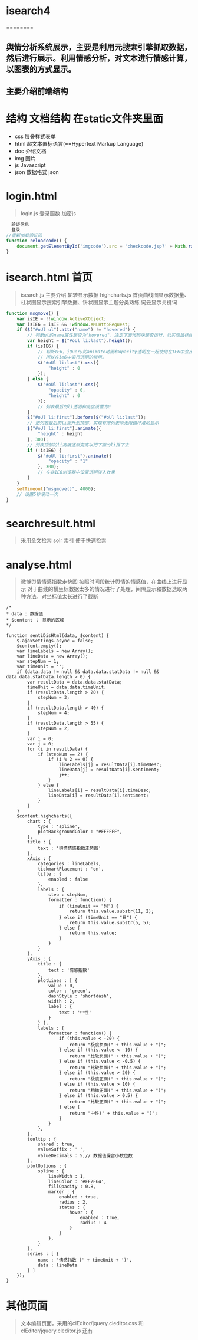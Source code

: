 # isearch4
========

## 舆情分析系统展示，主要是利用元搜索引擎抓取数据，然后进行展示。利用情感分析，对文本进行情感计算，以图表的方式显示。
## 主要介绍前端结构

# 结构 文档结构 在static文件夹里面

  *  css  层叠样式表单
  *  html  超文本置标语言(==Hypertext Markup Language) 
  *  doc  介绍文档
  *  img  图片
  *  js  Javascript
  *  json 数据格式 json
  
# login.html

> login.js 登录函数 加密js 

```javascript
  验证信息
  登录
//重新加载验证码
function reloadcode() {
	document.getElementById('imgcode').src = 'checkcode.jsp?' + Math.random();
}
```
# isearch.html 首页

> isearch.js 主要介绍 轮转显示数据
> highcharts.js 首页曲线图显示数据量、柱状图显示搜索引擎数据、饼状图显示主题分类熟练 
> 词云显示关键词

```javascript
function msgmove() {
	var isIE = !!window.ActiveXObject;
	var isIE6 = isIE && !window.XMLHttpRequest;
	if ($("#oUl ul").attr("name") != "hovered") {
		// 判断ul的name属性是否为"hovered"，决定下面代码块是否运行，以实现鼠标经过暂停滚动。
		var height = $("#oUl li:last").height();
		if (isIE6) {
			// 判断IE6，jQuery的animate动画和opacity透明在一起使用在IE6中会出现中文重影现象，
			// 所以在ie6中实行透明的禁用。
			$("#oUl li:last").css({
				"height" : 0
			});
		} else {
			$("#oUl li:last").css({
				"opacity" : 0,
				"height" : 0
			});
			// 列表最后的li透明和高度设置为0
		}
		$("#oUl li:first").before($("#oUl li:last"));
		// 把列表最后的li提升到顶部，实现有限列表项无限循环滚动显示
		$("#oUl li:first").animate({
			"height" : height
		}, 300);
		// 列表顶部的li高度逐渐变高以把下面的li推下去
		if (!isIE6) {
			$("#oUl li:first").animate({
				"opacity" : "1"
			}, 300);
			// 在非IE6浏览器中设置透明淡入效果
		}
	}
	setTimeout("msgmove()", 4000);
	// 设置5秒滚动一次
}

```

# searchresult.html 

> 采用全文检索 solr 索引 便于快速检索 

# analyse.html

>  微博舆情情感指数走势图 按照时间段统计舆情的情感值，在曲线上进行显示
>  对于曲线的横坐标数据太多的情况进行了处理，间隔显示和数据选取两种方法。对坐标值太长进行了截断

```
/*
* data : 数据值 
* $content ： 显示的区域
*/

function sentiDisHtml(data, $content) {
	$.ajaxSettings.async = false;
	$content.empty();
	var lineLabels = new Array();
	var lineData = new Array();
	var stepNum = 1;
	var timeUnit = '';
	if (data.data != null && data.data.statData != null && data.data.statData.length > 0) {
		var resultData = data.data.statData;
		timeUnit = data.data.timeUnit;
		if (resultData.length > 20) {
			stepNum = 3;
		}
		if (resultData.length > 40) {
			stepNum = 4;
		}
		if (resultData.length > 55) {
			stepNum = 2;
		}
		var i = 0;
		var j = 0;
		for (i in resultData) {
			if (stepNum == 2) {
				if (i % 2 == 0) {
					lineLabels[j] = resultData[i].timeDesc;
					lineData[j] = resultData[i].sentiment;
					j++;
				}
			} else {
				lineLabels[i] = resultData[i].timeDesc;
				lineData[i] = resultData[i].sentiment;
			}
		}
	}
	$content.highcharts({
		chart : {
			type : 'spline',
			plotBackgroundColor : "#FFFFFF",
		},
		title : {
			text : '舆情情感指数走势图'
		},
		xAxis : {
			categories : lineLabels,
			tickmarkPlacement : 'on',
			title : {
				enabled : false
			},
			labels : {
				step : stepNum,
				formatter : function() {
					if (timeUnit == "时") {
						return this.value.substr(11, 2);
					} else if (timeUnit == "日") {
						return this.value.substr(5, 5);
					} else {
						return this.value;
					}
				}
			}
		},
		yAxis : {
			title : {
				text : '情感指数'
			},
			plotLines : [ {
				value : 0,
				color : 'green',
				dashStyle : 'shortdash',
				width : 2,
				label : {
					text : '中性'
				}
			} ],
			labels : {
				formatter : function() {
					if (this.value < -20) {
						return "极度负面(" + this.value + ")";
					} else if (this.value < -10) {
						return "比较负面(" + this.value + ")";
					} else if (this.value < -0.5) {
						return "比较负面(" + this.value + ")";
					} else if (this.value > 20) {
						return "极度正面(" + this.value + ")";
					} else if (this.value > 10) {
						return "稍微正面(" + this.value + ")";
					} else if (this.value > 0.5) {
						return "比较正面(" + this.value + ")";
					} else {
						return "中性(" + this.value + ")";
					}
				}
			},
		},
		tooltip : {
			shared : true,
			valueSuffix : ' ',
			valueDecimals : 5,// 数据值保留小数位数
		},
		plotOptions : {
			spline : {
				lineWidth : 1,
				lineColor : '#FE2E64',
				fillOpacity : 0.8,
				marker : {
					enabled : true,
					radius : 2,
					states : {
						hover : {
							enabled : true,
							radius : 4
						}
					}
				},
			}
		},
		series : [ {
			name : '情感指数 (' + timeUnit + ')',
			data : lineData
		} ]
	});
}

```

# 其他页面 

>  文本编辑页面，采用的clEditor/jquery.cleditor.css  和 clEditor/jquery.cleditor.js 还有 
